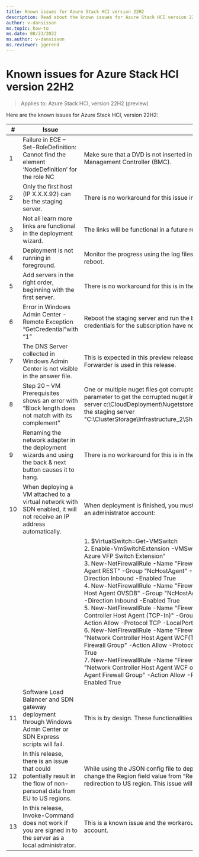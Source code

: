 ```yaml
---
title: Known issues for Azure Stack HCI version 22H2
description: Read about the known issues for Azure Stack HCI version 22H2
author: v-dansisson
ms.topic: how-to
ms.date: 08/23/2022
ms.author: v-dansisson
ms.reviewer: jgerend
---
```


# Known issues for Azure Stack HCI version 22H2

> Applies to: Azure Stack HCI, version 22H2 (preview)

Here are the known issues for Azure Stack HCI, version 22H2:

|#|Issue|Workaround|
|-|------|------|
|1|Failure in ECE – Set-RoleDefinition: Cannot find the element ‘NodeDefinition’ for the role NC|Make sure that a DVD is not inserted in the physical machine or mounted via the Baseboard Management Controller (BMC).|
|2|Only the first host (IP X.X.X.92) can be the staging server.|There is no workaround for this issue in this preview release.|
|3|Not all learn more links are functional in the deployment wizard.|The links will be functional in a future release.|
|4|Deployment is not running in foreground.|Monitor the progress using the log files stored in C:\clouddeployment\logs till the first reboot.|
|5|Add servers in the right order, beginning with the first server.|There is no workaround for this is in the preview release.|
|6|Error in Windows Admin Center - Remote Exception “GetCredential”with “1”|Reboot the staging server and run the bootstrap script again. Make sure that the Azure credentials for the subscription have not expired and are correct.|
|7|The DNS Server collected in Windows Admin Center is not visible in the answer file.|This is expected in this preview release as its not used for the orchestration. Only the DNS Forwarder is used in this release.|
|8|Step 20 – VM Prerequisites shows an error with “Block length does not match with its complement”|One or multiple nuget files got corrupted. Use the bootstrap script with the ExtractOnly parameter to get the corrupted nuget in question and copy (replace) it onto the staging server c:\CloudDeployment\Nugetstore. If that path does not exist, copy (replace) it onto the staging server "C:\ClusterStorage\Infrastructure_2\Shares\SU1_Infrastructure_2\CloudMedia\NugetStore".|
|9|Renaming the network adapter in the deployment wizards and using the back & next button causes it to hang.|There is no workaround for this is in the preview release.|
|10|When deploying a VM attached to a virtual network with SDN enabled, it will not receive an IP address automatically.|When deployment is finished, you must run the following commands on each node using an administrator account:|
| | |1. $VirtualSwitch=Get-VMSwitch<br>2. Enable-VmSwitchExtension -VMSwitchName $VirtualSwitch.Name -Name "Microsoft Azure VFP Switch Extension"<br>3. New-NetFirewallRule -Name "Firewall-REST" -DisplayName "Network Controller Host Agent REST" -Group "NcHostAgent" -Action Allow -Protocol TCP -LocalPort 80 -Direction Inbound -Enabled True<br>4. New-NetFirewallRule -Name "Firewall-OVSDB" -DisplayName "Network Controller Host Agent OVSDB" -Group "NcHostAgent" -Action Allow -Protocol TCP -LocalPort 6640 -Direction Inbound -Enabled True<br>5. New-NetFirewallRule -Name "Firewall-HostAgent-TCP-IN" -DisplayName "Network Controller Host Agent (TCP-In)" -Group "Network Controller Host Agent Firewall Group" -Action Allow -Protocol TCP -LocalPort Any -Direction Inbound -Enabled True<br>6. New-NetFirewallRule -Name "Firewall-HostAgent-WCF-TCP-IN" -DisplayName "Network Controller Host Agent WCF(TCP-In)" -Group "Network Controller Host Agent Firewall Group" -Action Allow -Protocol TCP -LocalPort 80 -Direction Inbound -Enabled True<br>7. New-NetFirewallRule -Name "Firewall-HostAgent-TLS-TCP-IN" -DisplayName "Network Controller Host Agent WCF over TLS (TCP-In)" -Group "Network Controller Host Agent Firewall Group" -Action Allow -Protocol TCP -LocalPort 443 -Direction Inbound -Enabled True|
|11|Software Load Balancer and SDN gateway deployment through Windows Admin Center or SDN Express scripts will fail.|This is by design. These functionalities will be available in a later release.|
|12|In this release, there is an issue that could potentially result in the flow of non-personal data from EU to US regions.|While using the JSON config file to deploy a cluster,  we strongly recommend that you change the Region field value from “Redmond” to "" to avoid any non-personal data redirection to US region. This issue will be fixed in the next upcoming release.|
|13|In this release, Invoke-Command does not work if you are signed in to the server as a local administrator.|This is a known issue and the workaround is to sign in using the domain administrator account.|
